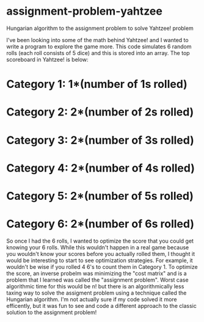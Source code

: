 # assignment-problem-yahtzee
Hungarian algorithm to the assignment problem to solve Yahtzee! problem

I've been looking into some of the math behind Yahtzee! and I wanted to write a program to explore the game more. This code simulates 6 random rolls (each roll consists of 5 dice) and this is stored into an array. The top scoreboard in Yahtzee! is below:

# Category 1: 1*(number of 1s rolled)
# Category 2: 2*(number of 2s rolled)
# Category 3: 2*(number of 3s rolled)
# Category 4: 2*(number of 4s rolled)
# Category 5: 2*(number of 5s rolled)
# Category 6: 2*(number of 6s rolled)

So once I had the 6 rolls, I wanted to optimize the score that you could get knowing your 6 rolls. While this wouldn't happen in a real game because you wouldn't know your scores before you actually rolled them, I thought it would be interesting to start to see optimization strategies. For example, it wouldn't be wise if you rolled 4 6's to count them in Category 1. To optimize the score, an inverse probelm was minimizing the "cost matrix" and is a problem that I learned was called the "assignment problem". Worst case algorithmic time for this would be n! but there is an algorithmically less taxing way to solve the assigment problem using a technique called the Hungarian algorithm. I'm not actually sure if my code solved it more efficently, but it was fun to see and code a different approach to the classic solution to the assignment problem!   
